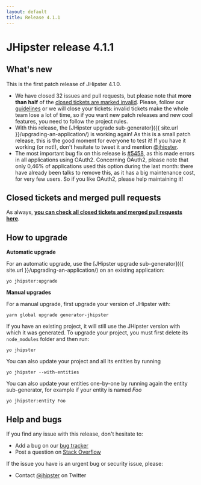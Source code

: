 ```yaml
---
layout: default
title: Release 4.1.1
---
```


JHipster release 4.1.1
==================

What's new
----------

This is the first patch release of JHipster 4.1.0.

- We have closed 32 issues and pull requests, but please note that **more than half** of the [closed tickets are marked invalid](https://github.com/jhipster/generator-jhipster/issues?q=is%3Aissue+milestone%3A4.1.1+is%3Aclosed). Please, follow our [guidelines](https://github.com/jhipster/generator-jhipster/blob/master/CONTRIBUTING.md) or we will close your tickets: invalid tickets make the whole team lose a lot of time, so if you want new patch releases and new cool features, you need to follow the project rules.
- With this release, the [JHipster upgrade sub-generator]({{ site.url }}/upgrading-an-application/) is working again! As this is a small patch release, this is the good moment for everyone to test it! If you have it working (or not!), don't hesitate to tweet it and mention [@jhipster](https://twitter.com/jhipster).
- The most important bug fix on this release is [#5458](https://github.com/jhipster/generator-jhipster/pull/5458), as this made errors in all applications using OAuth2. Concerning OAuth2, please note that only 0,46% of applications used this option during the last month: there have already been talks to remove this, as it has a big maintenance cost, for very few users. So if you like OAuth2, please help maintaining it!

Closed tickets and merged pull requests
------------
As always, __[you can check all closed tickets and merged pull requests here](https://github.com/jhipster/generator-jhipster/issues?q=milestone%3A4.1.1+is%3Aclosed)__.

How to upgrade
------------

**Automatic upgrade**

For an automatic upgrade, use the [JHipster upgrade sub-generator]({{ site.url }}/upgrading-an-application/) on an existing application:

```
yo jhipster:upgrade
```

**Manual upgrades**

For a manual upgrade, first upgrade your version of JHipster with:

```
yarn global upgrade generator-jhipster
```

If you have an existing project, it will still use the JHipster version with which it was generated.
To upgrade your project, you must first delete its `node_modules` folder and then run:

```
yo jhipster
```

You can also update your project and all its entities by running

```
yo jhipster --with-entities
```

You can also update your entities one-by-one by running again the entity sub-generator, for example if your entity is named _Foo_

```
yo jhipster:entity Foo
```

Help and bugs
--------------

If you find any issue with this release, don't hesitate to:

- Add a bug on our [bug tracker](https://github.com/jhipster/generator-jhipster/issues?state=open)
- Post a question on [Stack Overflow](http://stackoverflow.com/tags/jhipster/info)

If the issue you have is an urgent bug or security issue, please:

- Contact [@jhipster](https://twitter.com/jhipster) on Twitter
